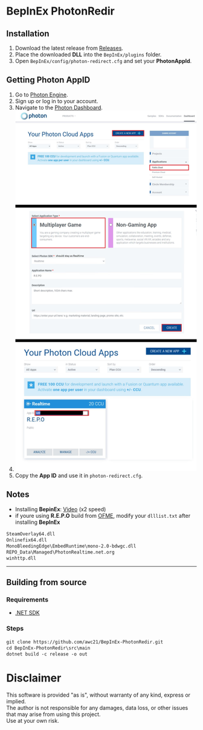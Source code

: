 # **BepInEx PhotonRedir**

## **Installation**
1. Download the latest release from [Releases](https://github.com/awc21/BepInEx-PhotonRedir/releases/latest).
2. Place the downloaded **DLL** into the `BepInEx/plugins` folder.
3. Open `BepInEx/config/photon-redirect.cfg` and set your **PhotonAppId**.

## **Getting Photon AppID**
1. Go to [Photon Engine](https://www.photonengine.com/).
2. Sign up or log in to your account.
3. Navigate to the [Photon Dashboard](https://dashboard.photonengine.com/).
4. ![dashboardguide](img/dashboard.jpg)
5. Copy the **App ID** and use it in `photon-redirect.cfg`.

## Notes
- Installing **BepinEx**: [Video](https://www.youtube.com/watch?v=Pe4ZNLyoEpw&t=35) (x2 speed)
- if youre using **R.E.P.O** build from [OFME](https://online-fix.me), modify your `dlllist.txt` after installing **BepInEx**
```
SteamOverlay64.dll
Onlinefix64.dll
MonoBleedingEdge\EmbedRuntime\mono-2.0-bdwgc.dll
REPO_Data\Managed\PhotonRealtime.net.org
winhttp.dll
```

---

## **Building from source**

### **Requirements**
- [.NET SDK](https://dotnet.microsoft.com/en-us/download)

### **Steps**
   ```
   git clone https://github.com/awc21/BepInEx-PhotonRedir.git
   cd BepInEx-PhotonRedir\src\main
   dotnet build -c release -o out
   ```
   
# Disclaimer
This software is provided "as is", without warranty of any kind, express or implied.  
The author is not responsible for any damages, data loss, or other issues that may arise from using this project.  
Use at your own risk.

